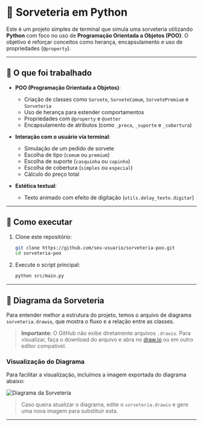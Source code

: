 # 🍦 Sorveteria em Python

Este é um projeto simples de terminal que simula uma sorveteria utilizando **Python** com foco no uso de **Programação Orientada a Objetos (POO)**. O objetivo é reforçar conceitos como herança, encapsulamento e uso de propriedades (`@property`).

---

## 🧠 O que foi trabalhado

- **POO (Programação Orientada a Objetos)**:
  - Criação de classes como `Sorvete`, `SorveteComum`, `SorvetePremium` e `Sorveteria`
  - Uso de herança para estender comportamentos
  - Propriedades com `@property` e `@setter`
  - Encapsulamento de atributos (como `_preco`, `_suporte` e `_cobertura`)

- **Interação com o usuário via terminal**:
  - Simulação de um pedido de sorvete
  - Escolha de tipo (`comum` ou `premium`)
  - Escolha de suporte (`casquinha` ou `copinho`)
  - Escolha de cobertura (`simples` ou `especial`)
  - Cálculo do preço total

- **Estética textual**:
  - Texto animado com efeito de digitação (`utils.delay_texto.digitar`)

---

## 🚀 Como executar

1. Clone este repositório:
   ```bash
   git clone https://github.com/seu-usuario/sorveteria-poo.git
   cd sorveteria-poo

2. Execute o script principal:
   ```bash
   python src/main.py


---

## 📐 Diagrama da Sorveteria

Para entender melhor a estrutura do projeto, temos o arquivo de diagrama `sorveteria.drawio`, que mostra o fluxo e a relação entre as classes.

> **Importante:** O GitHub não exibe diretamente arquivos `.drawio`. Para visualizar, faça o download do arquivo e abra no [draw.io](https://app.diagrams.net/) ou em outro editor compatível.

### Visualização do Diagrama

Para facilitar a visualização, incluímos a imagem exportada do diagrama abaixo:

![Diagrama da Sorveteria](img/diagrama.png)

> Caso queira atualizar o diagrama, edite o `sorveteria.drawio` e gere uma nova imagem para substituir esta.

---
